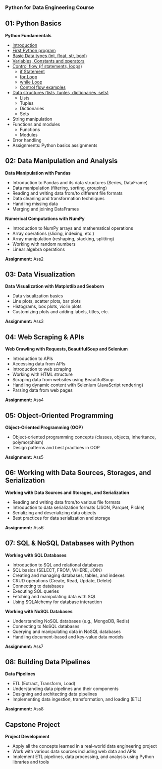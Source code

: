 ### Python for Data Engineering Course

## 01: Python Basics
**Python Fundamentals**
- [Introduction](https://github.com/behnamyazdan/PythonForDataEngineeringCourse/blob/main/01-PythonBasics/00-Introductoin.md)
- [First Python program](https://github.com/behnamyazdan/PythonForDataEngineeringCourse/blob/main/01-PythonBasics/01-FirstStep.md)
- [Basic Data types (int, float, str, bool)](https://github.com/behnamyazdan/PythonForDataEngineeringCourse/blob/main/01-PythonBasics/02-DataTypes.md)
- [Variables, Constants and operators](https://github.com/behnamyazdan/PythonForDataEngineeringCourse/blob/main/01-PythonBasics/03-Variables_ContstantsAndOperators.md)
- [Control flow (if statements, loops)](https://github.com/behnamyazdan/PythonForDataEngineeringCourse/blob/main/01-PythonBasics/04-01-ControlFlow(intro).md)
  - [if Statement](https://github.com/behnamyazdan/PythonForDataEngineeringCourse/blob/main/01-PythonBasics/04-02-ControlFlow(if%20statement).md)
  - [for Loop](https://github.com/behnamyazdan/PythonForDataEngineeringCourse/blob/main/01-PythonBasics/04-03-ControlFlow(for%20loop).md)
  - [while Loop](https://github.com/behnamyazdan/PythonForDataEngineeringCourse/blob/main/01-PythonBasics/04-04-ControlFlow(while%20loop).md)
  - [Control flow examples](https://github.com/behnamyazdan/PythonForDataEngineeringCourse/blob/main/01-PythonBasics/04-06-ControlFlow(examples).md)
- [Data structures (lists, tuples, dictionaries, sets)](https://github.com/behnamyazdan/PythonForDataEngineeringCourse/blob/main/01-PythonBasics/05-01-DataStructure(intro).md)
  - [Lists](https://github.com/behnamyazdan/PythonForDataEngineeringCourse/blob/main/01-PythonBasics/05-02-DataStructure(list).md)
  - Tuples
  - Dictionaries
  - Sets
- String manipulation
- Functions and modules
  - Functions
  - Modules
- Error handling
- Assignments: Python basics assignments

## 02: Data Manipulation and Analysis
**Data Manipulation with Pandas**
- Introduction to Pandas and its data structures (Series, DataFrame)
- Data manipulation (filtering, sorting, grouping)
- Reading and writing data from/to different file formats
- Data cleaning and transformation techniques
- Handling missing data
- Merging and joining DataFrames

**Numerical Computations with NumPy**
- Introduction to NumPy arrays and mathematical operations
- Array operations (slicing, indexing, etc.)
- Array manipulation (reshaping, stacking, splitting)
- Working with random numbers
- Linear algebra operations

**Assignment:** Ass2

## 03: Data Visualization
**Data Visualization with Matplotlib and Seaborn**
- Data visualization basics
- Line plots, scatter plots, bar plots
- Histograms, box plots, violin plots
- Customizing plots and adding labels, titles, etc.

**Assignment:** Ass3

## 04: Web Scraping & APIs
**Web Crawling with Requests, BeautifulSoup and Selenium**
- Introduction to APIs
- Accessing data from APIs
- Introduction to web scraping
- Working with HTML structure
- Scraping data from websites using BeautifulSoup
- Handling dynamic content with Selenium (JavaScript rendering)
- Parsing data from web pages

**Assignment:** Ass4


## 05: Object-Oriented Programming
**Object-Oriented Programming (OOP)**
- Object-oriented programming concepts (classes, objects, inheritance, polymorphism)
- Design patterns and best practices in OOP

**Assignment:** Ass5

## 06: Working with Data Sources, Storages, and Serialization
**Working with Data Sources and Storages, and Serialization**
- Reading and writing data from/to various file formats
- Introduction to data serialization formats (JSON, Parquet, Pickle)
- Serializing and deserializing data objects
- Best practices for data serialization and storage

**Assignment:** Ass6

## 07: SQL & NoSQL Databases with Python
**Working with SQL Databases**
- Introduction to SQL and relational databases
- SQL basics (SELECT, FROM, WHERE, JOIN)
- Creating and managing databases, tables, and indexes
- CRUD operations (Create, Read, Update, Delete)
- Connecting to databases
- Executing SQL queries
- Fetching and manipulating data with SQL
- Using SQLAlchemy for database interaction

**Working with NoSQL Databases**
- Understanding NoSQL databases (e.g., MongoDB, Redis)
- Connecting to NoSQL databases
- Querying and manipulating data in NoSQL databases
- Handling document-based and key-value data models

**Assignment:** Ass7

## 08: Building Data Pipelines
**Data Pipelines**
- ETL (Extract, Transform, Load)
- Understanding data pipelines and their components
- Designing and architecting data pipelines
- Implementing data ingestion, transformation, and loading (ETL)

**Assignment:** Ass8

##  Capstone Project
**Project Development**
- Apply all the concepts learned in a real-world data engineering project
- Work with various data sources including web data and APIs
- Implement ETL pipelines, data processing, and analysis using Python libraries and tools